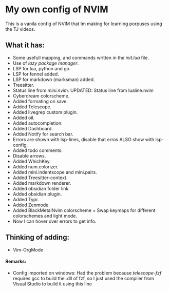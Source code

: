 # My own config of NVIM
This is a vanila config of NVIM that Im making for learning porpuses using the TJ videos.

## What it has:
- Some usefull mapping, and commands written in the *init.lua* file.
- Use of *lazy package manager*.
- LSP for lua, python and go.
- LSP for fennel added.
- LSP for markdown (marksman) added.
- Treesitter.
- Status line from *mini.nvim*. UPDATED: Status line from lualine.nvim
- Cyberdream colorscheme.
- Added formating on save.
- Added Telescope.
- Added livegrep custom plugin.
- Added oil.
- Added autocompletion.
- Added Dashboard.
- Added Notify for search bar.
- Errors are shown with lsp-lines, disable that erros ALSO show with lsp-config.
- Added todo comments.
- Disable arrows.
- Added WhichKey.
- Added num.colorizer.
- Added mini.indentscope and mini.pairs.
- Added Treesitter-context.
- Added markdown renderer.
- Added obsidian folder link.
- Added obsidian plugin.
- Added Typr.
- Added Zenmode.
- Added BlackMetalNvim colorscheme + Swap keymaps for different colorschemes and light mode.
- Now I can hover over errors to get info.

## Thinking of adding:
-  Vim-OrgMode

#### Remarks:
- Config imported on windows: 
  Had the problem because *telescope-fzf* requires
  gcc to build the .dll of fzf, so I just used the
  compiler from Visual Studio to build it using
  this line
